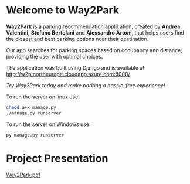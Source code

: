 # Welcome to Way2Park

**Way2Park** is a parking recommendation application, created by **Andrea Valentini**, **Stefano Bertolani** and **Alessandro Artoni**, that helps users find the closest and best parking options near their destination.

Our app searches for parking spaces based on occupancy and distance, providing the user with optimal choices.

The application was built using Django and is available at http://w2p.northeurope.cloudapp.azure.com:8000/

*Try Way2Park today and make parking a hassle-free experience!*



To run the server on linux use:

```bash
chmod a+x manage.py
./manage.py runserver
```


To run the server on Windows use:

```bash
py manage.py runserver
```
# Project Presentation

[Way2Park.pdf](https://github.com/AndreaValentini025/Way2Park/files/12752386/Way2Park.pdf)
